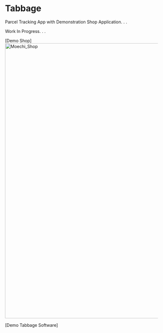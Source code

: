 # Tabbage
Parcel Tracking App with Demonstration Shop Application. . .

Work In Progress. . .

[Demo Shop]
<img width="908" alt="Moechi_Shop" src="https://user-images.githubusercontent.com/105687297/217298576-22c7d5a3-e2c4-4c25-9366-0f8f11a0fe8f.png">

[Demo Tabbage Software]

